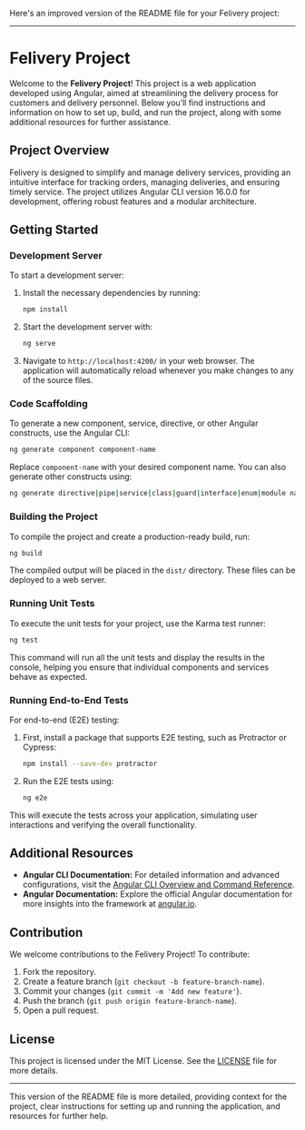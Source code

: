 Here's an improved version of the README file for your Felivery project:

---

# Felivery Project

Welcome to the **Felivery Project**! This project is a web application developed using Angular, aimed at streamlining the delivery process for customers and delivery personnel. Below you’ll find instructions and information on how to set up, build, and run the project, along with some additional resources for further assistance.

## Project Overview

Felivery is designed to simplify and manage delivery services, providing an intuitive interface for tracking orders, managing deliveries, and ensuring timely service. The project utilizes Angular CLI version 16.0.0 for development, offering robust features and a modular architecture.

## Getting Started

### Development Server

To start a development server:

1. Install the necessary dependencies by running:
   ```bash
   npm install
   ```
2. Start the development server with:
   ```bash
   ng serve
   ```
3. Navigate to `http://localhost:4200/` in your web browser. The application will automatically reload whenever you make changes to any of the source files.

### Code Scaffolding

To generate a new component, service, directive, or other Angular constructs, use the Angular CLI:

```bash
ng generate component component-name
```

Replace `component-name` with your desired component name. You can also generate other constructs using:

```bash
ng generate directive|pipe|service|class|guard|interface|enum|module name
```

### Building the Project

To compile the project and create a production-ready build, run:

```bash
ng build
```

The compiled output will be placed in the `dist/` directory. These files can be deployed to a web server.

### Running Unit Tests

To execute the unit tests for your project, use the Karma test runner:

```bash
ng test
```

This command will run all the unit tests and display the results in the console, helping you ensure that individual components and services behave as expected.

### Running End-to-End Tests

For end-to-end (E2E) testing:

1. First, install a package that supports E2E testing, such as Protractor or Cypress:
   ```bash
   npm install --save-dev protractor
   ```
2. Run the E2E tests using:
   ```bash
   ng e2e
   ```

This will execute the tests across your application, simulating user interactions and verifying the overall functionality.

## Additional Resources

- **Angular CLI Documentation:** For detailed information and advanced configurations, visit the [Angular CLI Overview and Command Reference](https://angular.io/cli).
- **Angular Documentation:** Explore the official Angular documentation for more insights into the framework at [angular.io](https://angular.io).

## Contribution

We welcome contributions to the Felivery Project! To contribute:

1. Fork the repository.
2. Create a feature branch (`git checkout -b feature-branch-name`).
3. Commit your changes (`git commit -m 'Add new feature'`).
4. Push the branch (`git push origin feature-branch-name`).
5. Open a pull request.

## License

This project is licensed under the MIT License. See the [LICENSE](LICENSE) file for more details.

---

This version of the README file is more detailed, providing context for the project, clear instructions for setting up and running the application, and resources for further help.
